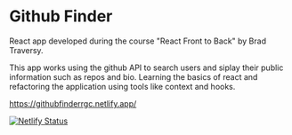 # Github Finder

React app developed during the course "React Front to Back" by Brad Traversy. 

This app works using the github API to search users and siplay their public information such as repos and bio. Learning the basics of react and refactoring the application using tools like context and hooks. 

https://githubfinderrgc.netlify.app/

[![Netlify Status](https://api.netlify.com/api/v1/badges/53b5ce27-fe3c-494b-bc13-7c1afe7d50a6/deploy-status)](https://app.netlify.com/sites/githubfinderrgc/deploys)
